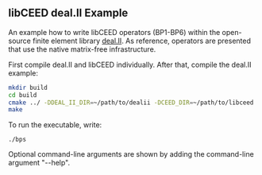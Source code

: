 ## libCEED deal.II Example

An example how to write libCEED operators (BP1-BP6) within the open-source finite element library [deal.II](https://www.dealii.org/).
As reference, operators are presented that use the native matrix-free infrastructure.

First compile deal.II and libCEED individually. After that, compile the deal.II example:

```bash
mkdir build
cd build
cmake ../ -DDEAL_II_DIR=~/path/to/dealii -DCEED_DIR=~/path/to/libceed
make
```

To run the executable, write:

```
./bps
```

Optional command-line arguments are shown by adding the command-line argument "--help".
